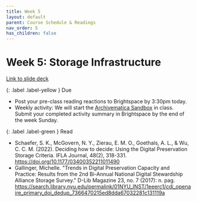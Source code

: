 ```yaml
---
title: Week 5
layout: default
parent: Course Schedule & Readings
nav_order: 5
has_children: false
---
```


# Week 5: Storage Infrastructure
<a href="https://drive.google.com/file/d/1pgeNwjYmxixx-3cmzEtA6UicMjV5aGSf/view?usp=sharing" target="_blank">Link to slide deck</a>

{: .label .label-yellow }
Due

* Post your pre-class reading reactions to Brightspace by 3:30pm today.
* Weekly activity: We will start the <a href="https://digital-archives.github.io/HISTGA1011/activities/archivematica.html" target="_blank">Archivematica Sandbox</a> in class. Submit your completed activity summary in Brightspace by the end of the week Sunday.

{: .label .label-green }
Read

* Schaefer, S. K., McGovern, N. Y., Zierau, E. M. O., Goethals, A. L., & Wu, C. C. M. (2022). Deciding how to decide: Using the Digital Preservation Storage Criteria. IFLA Journal, 48(2), 318-331. <a href="https://doi.org/10.1177/03400352211011490" target="_blank">https://doi.org/10.1177/03400352211011490</a>
* Gallinger, Michelle. "Trends in Digital Preservation Capacity and Practice: Results from the 2nd Bi-Annual National Digital Stewardship Alliance Storage Survey." D-Lib Magazine 23, no. 7 (2017): n. pag. <a href="https://search.library.nyu.edu/permalink/01NYU_INST/1eeerc1/cdi_openaire_primary_doi_dedup_7366470215ed8dda67032281c131119a" target="_blank">https://search.library.nyu.edu/permalink/01NYU_INST/1eeerc1/cdi_openaire_primary_doi_dedup_7366470215ed8dda67032281c131119a</a>
